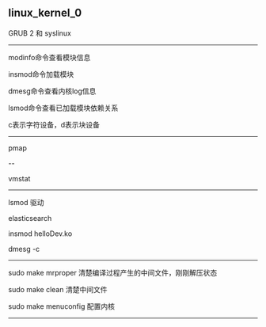 linux_kernel_0
---

GRUB 2 和 syslinux

---
modinfo命令查看模块信息

insmod命令加载模块

dmesg命令查看内核log信息

lsmod命令查看已加载模块依赖关系

c表示字符设备，d表示块设备

---

pmap

--

vmstat

---

lsmod 驱动

elasticsearch

insmod helloDev.ko

dmesg -c

---

sudo make mrproper 清楚编译过程产生的中间文件，刚刚解压状态

sudo make clean 清楚中间文件

sudo make menuconfig 配置内核


---

